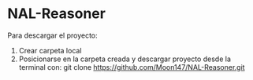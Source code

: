 # NAL-Reasoner
Para descargar el proyecto:
1. Crear carpeta local
2. Posicionarse en la carpeta creada y descargar proyecto desde la terminal con:
    git clone https://github.com/Moon147/NAL-Reasoner.git

